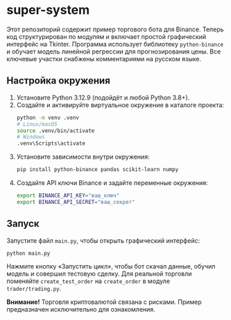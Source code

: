 # super-system

Этот репозиторий содержит пример торгового бота для Binance. Теперь код
структурирован по модулям и включает простой графический интерфейс на Tkinter.
Программа использует библиотеку `python-binance` и обучает модель линейной
регрессии для прогнозирования цены. Все ключевые участки снабжены
комментариями на русском языке.

## Настройка окружения

1. Установите Python 3.12.9 (подойдёт и любой Python 3.8+).
2. Создайте и активируйте виртуальное окружение в каталоге проекта:
   ```bash
   python -m venv .venv
   # Linux/macOS
   source .venv/bin/activate
   # Windows
   .venv\Scripts\activate
   ```
3. Установите зависимости внутри окружения:
   ```bash
   pip install python-binance pandas scikit-learn numpy
   ```
4. Создайте API ключи Binance и задайте переменные окружения:
   ```bash
   export BINANCE_API_KEY="ваш_ключ"
   export BINANCE_API_SECRET="ваш_секрет"
   ```

## Запуск

Запустите файл `main.py`, чтобы открыть графический интерфейс:
```bash
python main.py
```
Нажмите кнопку «Запустить цикл», чтобы бот скачал данные, обучил модель и
совершил тестовую сделку. Для реальной торговли поменяйте
`create_test_order` на `create_order` в модуле `trader/trading.py`.

**Внимание!** Торговля криптовалютой связана с рисками. Пример предназначен
исключительно для ознакомления.
